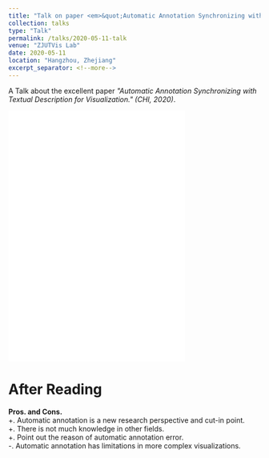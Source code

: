 ```yaml
---
title: "Talk on paper <em>&quot;Automatic Annotation Synchronizing with Textual Description for Visualization.&quot;</em>"
collection: talks
type: "Talk"
permalink: /talks/2020-05-11-talk
venue: "ZJUTVis Lab"
date: 2020-05-11
location: "Hangzhou, Zhejiang"
excerpt_separator: <!--more-->
---    
```


<!--more-->
     
A Talk about the excellent paper <em>"Automatic Annotation Synchronizing with Textual Description for Visualization." (CHI, 2020)</em>.                         
<iframe src="/files/GroupMeetingReport202005.pptx" width="70%" height="500" frameborder="no" border="0" marginwidth="0" marginheight="0"></iframe>    
    
After Reading
======       
<strong>Pros. and Cons.</strong>                                
+. Automatic annotation is a new research perspective and cut-in point.                                                     
+. There is not much knowledge in other fields.                                                              
+. Point out the reason of automatic annotation error.                                              
-. Automatic annotation has limitations in more complex visualizations.    